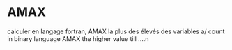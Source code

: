 # AMAX
calculer  en langage fortran, AMAX la plus des élevés des variables a/ count in binary language AMAX  the higher value till ....n
